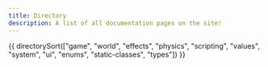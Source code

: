 ```yaml
---
title: Directory
description: A list of all documentation pages on the site!
---
```


{{ directorySort(["game", "world", "effects", "physics", "scripting", "values", "system", "ui", "enums", "static-classes", "types"]) }}
